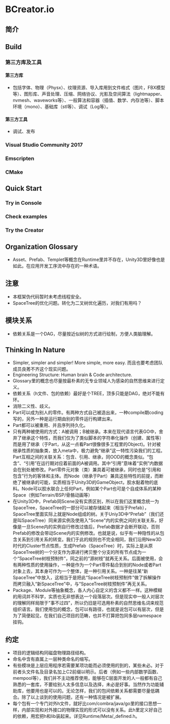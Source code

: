 # BCreator.io

## 简介

## Build

### 第三方库及工具
#### 第三方库
- 包括字体、物理（Physx）、纹理资源、导入库用到文件格式（图片，FBX模型等）、图形库、声音处理、压缩、网络协议、光影及空间算法（lightmapper、nvmesh、waveworks等）、一般算法和容器（插值、数学、内存池等）、脚本环境（mono）、基础库（stl等）、调试（Log等）。
#### 第三方工具
- 调试、发布

### Visual Studio Community 2017

### Emscripten

### CMake

## Quick Start

### Try in Console

### Check examples

### Try the Creator

## Organization Glossary
- Asset、Prefab、Templet等概念在Runtime里并不存在，Unity3D里好像也是如此。在应用开发工序流中存在的一种术语。

## 注意
- 本框架伪代码暂时未考虑线程安全。
- SpaceTree的优化问题。转化为二叉树优化遍历，对我们有用吗？

## 模块关系
- 依赖关系是一个DAG，尽量按近似树的方式进行绘制，方便人类脑理解。

## Thinking In Nature
- Simpler, simpler and simpler! More simple, more easy. 而且也要考虑团队成员良莠不齐这个现实问题。
- Engineering Structure: Human brain & Code architecture.
- Glossary里的概念也尽量按最朴素的无专业领域人为感染的自然思维来进行定义。
- 依赖关系（h文件、包的依赖）最好是个TREE，顶多只能是DAG，绝对不能有环。
- 消除二义性、歧义。
- Part可以成为别人的零件。有两种方式自己被造出来，一种compile期coding写的，另外一种是运行期由别的零件运行构建出来。
- Part都可以被重用、并且序列持久化。
- 只有两种被使用的方式：A被调用；B被继承。本来在现代语言代表GO中，舍弃了继承这个特性，而我们仅为了类似脚本的字符串化操作（创建、属性等）而是用了继承（于Part，从这一点看Part很像很多工程里的Object)。针对被继承性质的抽象类，放入meta中，极力避免“继承”这一特性污染我们的工程。Part互相之间的关联关系：包含、引用、继承，同OOD的概念类似。“包含”、“引用”在运行期对应着前面的A被调用。其中“引用”意味着“实例”内数据会在别处被修改。Part零件元对象（类）兼具着可被继承，同时也是“引用和包含”行为的客体和主体。而Node（继承于Part）兼具这些特性的前提，而断绝了被继承的可能，实质相当于Unity3D的GameObject，胶水黏着物的底料。Node可以胶水联合上任何Part，例如某个Part也可是个自成体系的某种Space（例如Terrain/BSP/骨骼动画等）
- 在Unity3D中，Prefab同Scene没有实质区别，所以在我们这里概念统一为SpaceTree，SpaceTree的一部分可以被存储起来（相当于Prefab），SpaceTree里面实际上就是Node组成的树。关于Uniy3D中“Prefab”（我们还是叫SpaceTree）同来源实例及使用入"Scene"内的实例之间的关联关系，好像是一旦Scene内的实例自行修改过值后，Prefab数据才会断开联动，否则Prefab的修改会带动Scene内的实例修改。也就是说，似乎有一种隐性的从包含关系到引用关系的转变。我们于此的规则也不完全相同，我们沿用New3D时代的Cluster节点性质，生成Prefab（SpaceTree）时，实际上是从原SpaceTree树的一个分支作为源进行拷贝整个分支的所有节点成为一个“SpaceTree树枝预制件”，同之前的“源树枝”就再无关系。后面被使用，会有两种性质的使用操作，一种是作为一个Part零件黏合到别的Node或者Part对象上去，其本身可作为一个整体，是一种引用关系。一种是往某“新SpaceTree”中放入，这相当于是把此“SpaceTree树枝预制件”做了拆解操作而拷贝融入“新SpaceTree”中，与“SpaceTree树枝预制件”再无关系。
- Package、Module等抽象概念，各人内心自定义的含义都不一样。这种模糊的用词并不科学，实质也无非想表达一个段落层次。但是现实中一般人对层次的理解同样局限于"事不过四"，所以仍旧是可选用朴素的自然思维名词来规范组织语言。我们使用包的概念，包可以有路径，也就是说包可以有层次，但是为了简便起见，在我们自己项目的范畴，也并不打算把包同多层namespace挂钩。

## 约定
- 项目的逻辑结构同磁盘物理路径结构。
- 命名中含有直属上一层种类命名的缩写。
- 有些模块是上层应用程序若需要某项功能而必须使用的到的，某些未必。对于前者头文件名及目录名加上C2前缀以明示。后者（例如一些内部数学函数、mempool等），我们并不主动推荐使用，能够在C层面开发的人一般都有自己熟悉的一套库，不要给别人太多信息以及选择，未必是好事。当然作为功能辅助库，他要用也是可以的。无论怎样，我们的包间依赖关系都需要尽量低耦合。除了以上谈到的使用问题，还有一种情况是被扩展。
- 每个包有一个专门对外h文件，就好比com/combra/java/go里的接口思想一样，内部实现和对外接口的物理实现的形式可以没有关系。此h里定义好自己的依赖，用宏把h和lib装起来。详见Runtime/Meta/_defined.h。
